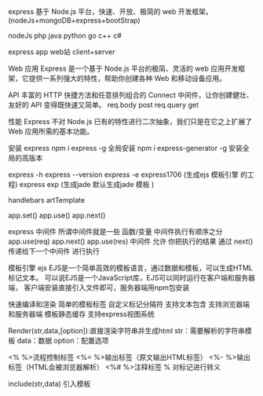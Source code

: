 express 
基于 Node.js 平台，快速、开放、极简的 web 开发框架。
(nodeJs+mongoDB+express+bootStrap) 

nodeJs   php java python go c++ c# 

express 
app 
web站   client+server 

Web 应用
Express 是一个基于 Node.js 平台的极简、灵活的 web 应用开发框架，它提供一系列强大的特性，帮助你创建各种 Web 和移动设备应用。


API 
丰富的 HTTP 快捷方法和任意排列组合的 Connect 中间件，让你创建健壮、友好的 API 变得既快速又简单。
req.body  post 
req.query  get  

性能
Express 不对 Node.js 已有的特性进行二次抽象，我们只是在它之上扩展了 Web 应用所需的基本功能。

安装 express 
npm i express -g  全局安装
npm i express-generator -g  安装全局的高版本

express -h
express --version
express -e  express1706    (生成ejs 模板引擎 的工程)
express exp  (生成jade 默认生成jade 模板 )  

handlebars 
artTemplate  



app.set()
app.use() 
app.next()

express 中间件
所谓中间件就是一些 函数/变量 
中间件执行有顺序之分    app.use(req)  app.next() app.use(res) 
中间件 允许 你把执行的结果  通过 next()  传递给下一个中间件 进行执行 



模板引擎  ejs
EJS是一个简单高效的模板语言，通过数据和模板，可以生成HTML标记文本。
可以说EJS是一个JavaScript库，EJS可以同时运行在客户端和服务器端，
客户端安装直接引入文件即可，服务器端用npm包安装


快速编译和渲染
简单的模板标签
自定义标记分隔符
支持文本包含
支持浏览器端和服务器端
模板静态缓存
支持express视图系统


Render(str,data,[option]):直接渲染字符串并生成html
str：需要解析的字符串模板
data：数据
option：配置选项


<% %>流程控制标签
<%= %>输出标签（原文输出HTML标签）
<%- %>输出标签（HTML会被浏览器解析）
<%# %>注释标签
% 对标记进行转义


include(str,data)  引入模板 



